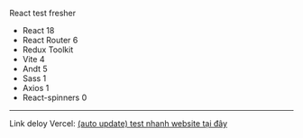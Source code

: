 React test fresher
- React 18
- React Router 6
- Redux Toolkit
- Vite 4
- Andt 5
- Sass 1
- Axios 1
- React-spinners 0

---

Link deloy Vercel: [(auto update) test nhanh website tại đây](https://fe-vite-react-test-git-main-nguyen-xuan-ans-projects.vercel.app/)